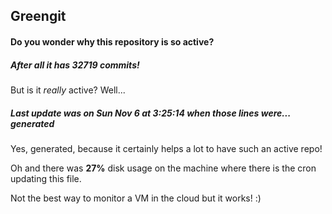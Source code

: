## Greengit

#### Do you wonder why this repository is so active?

##### After all it has 32719 commits!

But is it *really* active? Well...

##### Last update was on Sun Nov 6 at 3:25:14 when those lines were... generated

Yes, generated, because it certainly helps a lot to have such an active repo!

Oh and there was **27%** disk usage on the machine
where there is the cron updating this file.

Not the best way to monitor a VM in the cloud but it works! :)
